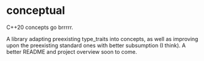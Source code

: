 # conceptual
C++20 concepts go brrrrr.

A library adapting preexisting type_traits into concepts, as well as improving upon the preexisting standard ones with better subsumption (I think).
A better README and project overview soon to come.
